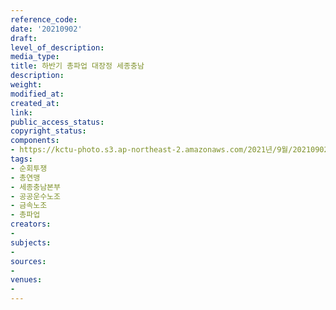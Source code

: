 ```yaml
---
reference_code: 
date: '20210902'
draft: 
level_of_description: 
media_type: 
title: 하반기 총파업 대장정 세종충남
description: 
weight: 
modified_at: 
created_at: 
link: 
public_access_status: 
copyright_status: 
components:
- https://kctu-photo.s3.ap-northeast-2.amazonaws.com/2021년/9월/20210902-하반기+총파업+대장정+세종충남_순회투쟁_총연맹_세종충남본부_공공운수노조_금속노조_총파업/404016_61070_2324.jpg
tags:
- 순회투쟁
- 총연맹
- 세종충남본부
- 공공운수노조
- 금속노조
- 총파업
creators:
- 
subjects:
- 
sources:
- 
venues:
- 
---
```

